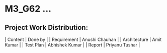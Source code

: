 # M3_G62 ...

## Project Work Distribution:

|    Content     |    Done by     |
|    Requirement | Anushi Chauhan |
|   Architecture | Amit Kumar     |
|   Test Plan    | Abhishek Kumar |
|   Report       | Priyanu Tushar |